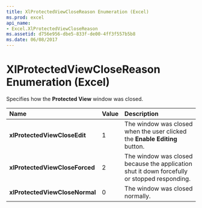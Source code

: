 ```yaml
---
title: XlProtectedViewCloseReason Enumeration (Excel)
ms.prod: excel
api_name:
- Excel.XlProtectedViewCloseReason
ms.assetid: d756e956-dbe5-833f-de00-4ff3f557b5b8
ms.date: 06/08/2017
---
```



# XlProtectedViewCloseReason Enumeration (Excel)

Specifies how the  **Protected View** window was closed.



|**Name**|**Value**|**Description**|
|:-----|:-----|:-----|
| **xlProtectedViewCloseEdit**|1|The window was closed when the user clicked the  **Enable Editing** button.|
| **xlProtectedViewCloseForced**|2|The window was closed because the application shut it down forcefully or stopped responding.|
| **xlProtectedViewCloseNormal**|0|The window was closed normally.|

